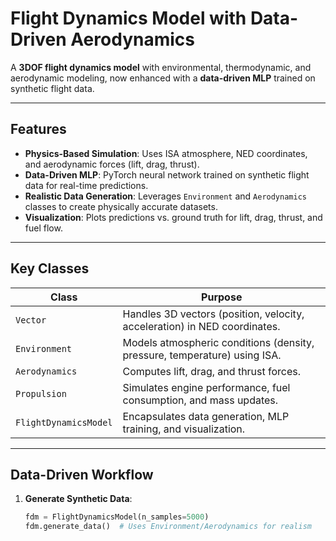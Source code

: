 # Flight Dynamics Model with Data-Driven Aerodynamics

A **3DOF flight dynamics model** with environmental, thermodynamic, and aerodynamic modeling, now enhanced with a **data-driven MLP** trained on synthetic flight data.

---

## Features
- **Physics-Based Simulation**: Uses ISA atmosphere, NED coordinates, and aerodynamic forces (lift, drag, thrust).
- **Data-Driven MLP**: PyTorch neural network trained on synthetic flight data for real-time predictions.
- **Realistic Data Generation**: Leverages `Environment` and `Aerodynamics` classes to create physically accurate datasets.
- **Visualization**: Plots predictions vs. ground truth for lift, drag, thrust, and fuel flow.

---

## Key Classes
| Class | Purpose |
|-------|---------|
| `Vector` | Handles 3D vectors (position, velocity, acceleration) in NED coordinates. |
| `Environment` | Models atmospheric conditions (density, pressure, temperature) using ISA. |
| `Aerodynamics` | Computes lift, drag, and thrust forces. |
| `Propulsion` | Simulates engine performance, fuel consumption, and mass updates. |
| `FlightDynamicsModel` | Encapsulates data generation, MLP training, and visualization. |

---

## Data-Driven Workflow
1. **Generate Synthetic Data**:
   ```python
   fdm = FlightDynamicsModel(n_samples=5000)
   fdm.generate_data()  # Uses Environment/Aerodynamics for realism
